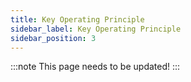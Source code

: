 ```yaml
---
title: Key Operating Principle
sidebar_label: Key Operating Principle
sidebar_position: 3
---
```


:::note
This page needs to be updated! 
:::
